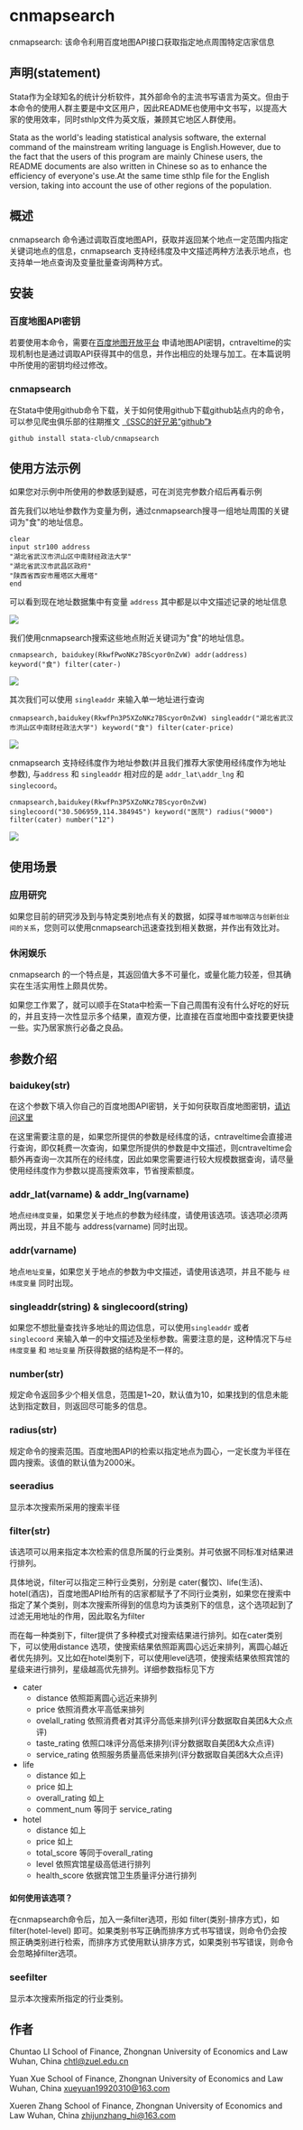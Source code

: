 # cnmapsearch
cnmapsearch: 该命令利用百度地图API接口获取指定地点周围特定店家信息

## 声明(statement)

Stata作为全球知名的统计分析软件，其外部命令的主流书写语言为英文。但由于本命令的使用人群主要是中文区用户，因此README也使用中文书写，以提高大家的使用效率，同时sthlp文件为英文版，兼顾其它地区人群使用。

Stata as the world's leading statistical analysis software, the external command of the mainstream writing language is English.However, due to the fact that the users of this program are mainly Chinese users, the README documents are also written in Chinese so as to enhance the efficiency of everyone's use.At the same time sthlp file for the English version, taking into account the use of other regions of the population.

## 概述

cnmapsearch 命令通过调取百度地图API，获取并返回某个地点一定范围内指定关键词地点的信息，cnmapsearch 支持经纬度及中文描述两种方法表示地点，也支持单一地点查询及变量批量查询两种方式。

## 安装

### 百度地图API密钥

若要使用本命令，需要在[百度地图开放平台](http://lbsyun.baidu.com/) 申请地图API密钥，cntraveltime的实现机制也是通过调取API获得其中的信息，并作出相应的处理与加工。在本篇说明中所使用的密钥均经过修改。

### cnmapsearch

在Stata中使用github命令下载，关于如何使用github下载github站点内的命令，可以参见爬虫俱乐部的往期推文 [《SSC的好兄弟“github”》](https://stata-club.github.io/%E6%8E%A8%E6%96%87/SSC%E7%9A%84%E5%A5%BD%E5%85%84%E5%BC%9F%E2%80%9Cgithub%E2%80%9D/)


```
github install stata-club/cnmapsearch
```

## 使用方法示例

如果您对示例中所使用的参数感到疑惑，可在浏览完参数介绍后再看示例

首先我们以地址参数作为变量为例，通过cnmapsearch搜寻一组地址周围的关键词为"食"的地址信息。

```
clear
input str100 address
"湖北省武汉市洪山区中南财经政法大学"
"湖北省武汉市武昌区政府"
"陕西省西安市雁塔区大雁塔"
end
```

可以看到现在地址数据集中有变量 `address` 其中都是以中文描述记录的地址信息

![](images/ls_b.png)

我们使用cnmapsearch搜索这些地点附近关键词为"食"的地址信息。

```
cnmapsearch, baidukey(RkwfPwoNKz7BScyor0nZvW) addr(address) keyword("食") filter(cater-)
```

![](images/ls_a.png)

其次我们可以使用 `singleaddr` 来输入单一地址进行查询

```
cnmapsearch,baidukey(RkwfPn3P5XZoNKz7BScyor0nZvW) singleaddr("湖北省武汉市洪山区中南财经政法大学") keyword("食") filter(cater-price)
```

![](images/ls_bs.png)

cnmapsearch 支持经纬度作为地址参数(并且我们推荐大家使用经纬度作为地址参数), 与`address` 和 `singleaddr` 相对应的是 `addr_lat\addr_lng` 和`singlecoord`。

```
cnmapsearch,baidukey(RkwfPn3P5XZoNKz7BScyor0nZvW) singlecoord("30.506959,114.384945") keyword("医院") radius("9000") filter(cater) number("12")

```

![](images/ls_as.png)

## 使用场景

### 应用研究

如果您目前的研究涉及到与特定类别地点有关的数据，如探寻`城市咖啡店与创新创业间的关系`，您则可以使用cnmapsearch迅速查找到相关数据，并作出有效比对。

### 休闲娱乐

cnmapsearch 的一个特点是，其返回值大多不可量化，或量化能力较差，但其确实在生活实用性上颇具优势。

如果您工作累了，就可以顺手在Stata中检索一下自己周围有没有什么好吃的好玩的，并且支持一次性显示多个结果，直观方便，比直接在百度地图中查找要更快捷一些。实乃居家旅行必备之良品。

## 参数介绍

### baidukey(str)

在这个参数下填入你自己的百度地图API密钥，关于如何获取百度地图密钥，[请访问这里](http://lbsyun.baidu.com/apiconsole/key/create) 

在这里需要注意的是，如果您所提供的参数是经纬度的话，cntraveltime会直接进行查询，即仅耗费一次查询，如果您所提供的参数是中文描述，则cntraveltime会额外再查询一次其所在的经纬度，因此如果您需要进行较大规模数据查询，请尽量使用经纬度作为参数以提高搜索效率，节省搜索额度。

### addr_lat(varname) & addr_lng(varname)

地点`经纬度变量`，如果您关于地点的参数为经纬度，请使用该选项。该选项必须两两出现，并且不能与 address(varname) 同时出现。

### addr(varname)

地点`地址变量`，如果您关于地点的参数为中文描述，请使用该选项，并且不能与 `经纬度变量` 同时出现。

### singleaddr(string) & singlecoord(string)

如果您不想批量查找许多地址的周边信息，可以使用`singleaddr` 或者 `singlecoord` 来输入单一的中文描述及坐标参数。需要注意的是，这种情况下与`经纬度变量` 和 `地址变量` 所获得数据的结构是不一样的。

### number(str)

规定命令返回多少个相关信息，范围是1~20，默认值为10，如果找到的信息未能达到指定数目，则返回尽可能多的信息。

### radius(str)

规定命令的搜索范围。百度地图API的检索以指定地点为圆心，一定长度为半径在圆内搜索。该值的默认值为2000米。

### seeradius

显示本次搜索所采用的搜索半径

### filter(str)

该选项可以用来指定本次检索的信息所属的行业类别。并可依据不同标准对结果进行排列。

具体地说，filter可以指定三种行业类别，分别是 cater(餐饮)、life(生活)、hotel(酒店)，百度地图API给所有的店家都赋予了不同行业类别，如果您在搜索中指定了某个类别，则本次搜索所得到的信息均为该类别下的信息，这个选项起到了过滤无用地址的作用，因此取名为filter

而在每一种类别下，filter提供了多种模式对搜索结果进行排列。如在cater类别下，可以使用distance 选项，使搜索结果依照距离圆心远近来排列，离圆心越近者优先排列。又比如在hotel类别下，可以使用level选项，使搜索结果依照宾馆的星级来进行排列，星级越高优先排列。详细参数指标见下方

- cater
    - distance  依照距离圆心远近来排列
    - price     依照消费水平高低来排列
    - ovelall_rating    依照消费者对其评分高低来排列(评分数据取自美团&大众点评)
    - taste_rating      依照口味评分高低来排列(评分数据取自美团&大众点评)
    - service_rating    依照服务质量高低来排列(评分数据取自美团&大众点评)
- life
    - distance  如上
    - price     如上
    - overall_rating    如上
    - comment_num   等同于 service_rating
- hotel
    - distance  如上
    - price     如上
    - total_score   等同于overall_rating
    - level     依照宾馆星级高低进行排列
    - health_score  依据宾馆卫生质量评分进行排列

#### 如何使用该选项？

在cnmapsearch命令后，加入一条filter选项，形如 filter(类别-排序方式)，如filter(hotel-level) 即可。如果类别书写正确而排序方式书写错误，则命令仍会按照正确类别进行检索，而排序方式使用默认排序方式，如果类别书写错误，则命令会忽略掉filter选项。

### seefilter

显示本次搜索所指定的行业类别。

## 作者

Chuntao LI
School of Finance, Zhongnan University of Economics and Law
Wuhan, China
chtl@zuel.edu.cn

Yuan Xue
School of Finance, Zhongnan University of Economics and Law
Wuhan, China
xueyuan19920310@163.com

Xueren Zhang
School of Finance, Zhongnan University of Economics and Law
Wuhan, China
zhijunzhang_hi@163.com